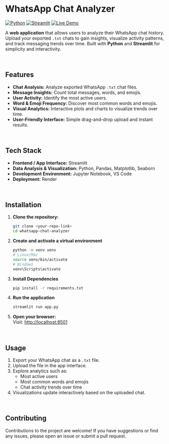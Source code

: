 # WhatsApp Chat Analyzer

[![Python](https://img.shields.io/badge/Python-3.12-blue)](https://www.python.org/)
[![Streamlit](https://img.shields.io/badge/Streamlit-1.50-orange)](https://streamlit.io/)
[![Live Demo](https://img.shields.io/badge/Live%20Demo-Click%20Here-brightgreen)](https://whatsapp-chat-analyzer-hgat.onrender.com/)

A **web application** that allows users to analyze their WhatsApp chat history. Upload your exported `.txt` chats to gain insights, visualize activity patterns, and track messaging trends over time. Built with **Python** and **Streamlit** for simplicity and interactivity.

<br>

## Features

- **Chat Analysis:** Analyze exported WhatsApp `.txt` chat files.  
- **Message Insights:** Count total messages, words, and emojis.  
- **User Activity:** Identify the most active users.  
- **Word & Emoji Frequency:** Discover most common words and emojis.  
- **Visual Analytics:** Interactive plots and charts to visualize trends over time.  
- **User-Friendly Interface:** Simple drag-and-drop upload and instant results.  

<br>

## Tech Stack

- **Frontend / App Interface:** Streamlit  
- **Data Analysis & Visualization:** Python, Pandas, Matplotlib, Seaborn  
- **Development Environment:** Jupyter Notebook, VS Code  
- **Deployment:** Render  

<br>

## Installation

1. **Clone the repository:**  
   ```bash
   git clone <your-repo-link>
   cd whatsapp-chat-analyzer

2. **Create and activate a virtual environment**
    ```bash
    python -m venv venv
    # Linux/Mac
    source venv/bin/activate
    # Windows
    venv\Scripts\activate

3. **Install Dependencies**
    ```bash
    pip install -r requirements.txt

4. **Run the application**
    ```bash
    streamlit run app.py

5. **Open your browser:**  
    Visit: [http://localhost:8501](http://localhost:8501)

<br>

## Usage

1. Export your WhatsApp chat as a `.txt` file.
2. Upload the file in the app interface.
3. Explore analytics such as:
    - Most active users
    - Most common words and emojis
    - Chat activity trends over time
4. Visualizations update interactively based on the uploaded chat.

<br>

## Contributing

Contributions to the project are welcome! If you have suggestions or find any issues, please open an issue or submit a pull request.